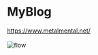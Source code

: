 # MyBlog
https://www.metalmental.net/<br><br>
![flow](https://github.com/Flupinochan/MyBlog/assets/140839406/5e6cea7e-90cf-428a-8bb6-b4a7a380b0f9)
